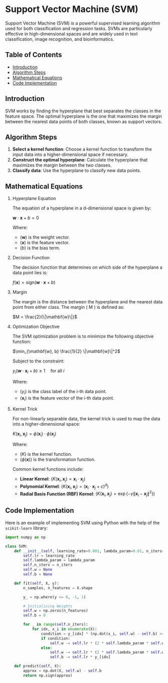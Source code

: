 # Support Vector Machine (SVM)

Support Vector Machine (SVM) is a powerful supervised learning algorithm used for both classification and regression tasks. SVMs are particularly effective in high-dimensional spaces and are widely used in text classification, image recognition, and bioinformatics.

## Table of Contents
- [Introduction](#introduction)
- [Algorithm Steps](#algorithm-steps)
- [Mathematical Equations](#mathematical-equations)
- [Code Implementation](#code-implementation)

## Introduction

SVM works by finding the hyperplane that best separates the classes in the feature space. The optimal hyperplane is the one that maximizes the margin between the nearest data points of both classes, known as support vectors.

## Algorithm Steps

1. **Select a kernel function**: Choose a kernel function to transform the input data into a higher-dimensional space if necessary.
2. **Construct the optimal hyperplane**: Calculate the hyperplane that maximizes the margin between the two classes.
3. **Classify data**: Use the hyperplane to classify new data points.

## Mathematical Equations

1. Hyperplane Equation

    The equation of a hyperplane in a d-dimensional space is given by:

    $\mathbf{w} \cdot \mathbf{x} + b = 0$

    Where:
    - $( \mathbf{w} )$ is the weight vector.
    - $( \mathbf{x} )$ is the feature vector.
    - $( b )$ is the bias term.

2. Decision Function

    The decision function that determines on which side of the hyperplane a data point lies is:

    $f(\mathbf{x}) = \text{sign}(\mathbf{w} \cdot \mathbf{x} + b)$

3. Margin

    The margin is the distance between the hyperplane and the nearest data point from either class. The margin \( M \) is defined as:

    $M = \frac{2}{\|\mathbf{w}\|}$

4. Optimization Objective

    The SVM optimization problem is to minimize the following objective function:

    $\min_{\mathbf{w}, b} \frac{1}{2} \|\mathbf{w}\|^2$

    Subject to the constraint:

    $y_i (\mathbf{w} \cdot \mathbf{x}_i + b) \geq 1 \quad \text{for all } i$

    Where:
    - $( y_i )$ is the class label of the i-th data point.
    - $( \mathbf{x}_i )$ is the feature vector of the i-th data point.

5. Kernel Trick

    For non-linearly separable data, the kernel trick is used to map the data into a higher-dimensional space:

    $K(\mathbf{x}_i, \mathbf{x}_j) = \phi(\mathbf{x}_i) \cdot \phi(\mathbf{x}_j)$

    Where:
    - $( K )$ is the kernel function.
    - $( \phi(\mathbf{x}) )$ is the transformation function.

    Common kernel functions include:
    - **Linear Kernel**: $( K(\mathbf{x}_i, \mathbf{x}_j) = \mathbf{x}_i \cdot \mathbf{x}_j )$
    - **Polynomial Kernel**: $( K(\mathbf{x}_i, \mathbf{x}_j) = (\mathbf{x}_i \cdot \mathbf{x}_j + c)^d )$
    - **Radial Basis Function (RBF) Kernel**: $( K(\mathbf{x}_i, \mathbf{x}_j) = \exp(-\gamma \|\mathbf{x}_i - \mathbf{x}_j\|^2) )$

## Code Implementation

Here is an example of implementing SVM using Python with the help of the `scikit-learn` library:

```python
import numpy as np

class SVM:
    def __init__(self, learning_rate=0.001, lambda_param=0.01, n_iters=1000):
        self.lr = learning_rate
        self.lambda_param = lambda_param
        self.n_iters = n_iters
        self.w = None
        self.b = None

    def fit(self, X, y):
        n_samples, n_features = X.shape

        y_ = np.where(y <= 0, -1, 1)

        # Initialising Weights
        self.w = np.zeros(n_features)
        self.b = 0

        for _ in range(self.n_iters):
            for idx, x_i in enumerate(X):
                condition = y_[idx] * (np.dot(x_i, self.w) - self.b) >= 1
                if condition:
                    self.w -= self.lr * (2 * self.lambda_param * self.w)
                else:
                    self.w -= self.lr * (2 * self.lambda_param * self.w - np.dot(x_i, y_[idx]))
                    self.b -= self.lr * y_[idx]

    def predict(self, X):
        approx = np.dot(X, self.w) - self.b
        return np.sign(approx)